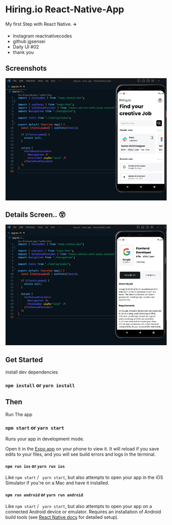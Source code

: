 # Hiring.io React-Native-App

My first Step with React Native. :airplane:

- Instagram reactnativecodes
- github jgsensei
- Daily UI #02
- thank you

## Screenshots

<kbd>
  <img src="/assets/01.png" />
</kbd>

## Details Screen.. :astonished:

<kbd>
  <img src="/assets/02.png" />
</kbd>
<!-- [Starter Project](https://github.com/jgsensei/store-app) -->

## Get Started

install dev dependencies

### `npm install` or `yarn install`

## Then

Run The app

### `npm start` or `yarn start`

Runs your app in development mode.

Open it in the [Expo app](https://expo.io) on your phone to view it. It will reload if you save edits to your files, and you will see build errors and logs in the terminal.

#### `npm run ios` or `yarn run ios`

Like `npm start` / ` yarn start`, but also attempts to open your app in the iOS Simulator if you're on a Mac and have it installed.

#### `npm run android` or `yarn run android`

Like `npm start` / ` yarn start`, but also attempts to open your app on a connected Android device or emulator. Requires an installation of Android build tools (see [React Native docs](https://facebook.github.io/react-native/docs/getting-started.html) for detailed setup).
